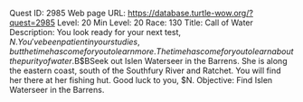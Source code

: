 Quest ID: 2985
Web page URL: https://database.turtle-wow.org/?quest=2985
Level: 20
Min Level: 20
Race: 130
Title: Call of Water
Description: You look ready for your next test, $N. You've been patient in your studies, but the time has come for you to learn more. The time has come for you to learn about the purity of water.$B$BSeek out Islen Waterseer in the Barrens. She is along the eastern coast, south of the Southfury River and Ratchet. You will find her there at her fishing hut. Good luck to you, $N.
Objective: Find Islen Waterseer in the Barrens.
